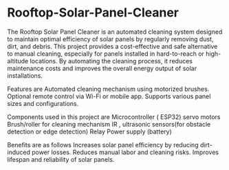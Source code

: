 # Rooftop-Solar-Panel-Cleaner
The Rooftop Solar Panel Cleaner is an automated cleaning system designed to maintain optimal efficiency of solar panels by regularly removing dust, dirt, and debris. This project provides a cost-effective and safe alternative to manual cleaning, especially for panels installed in hard-to-reach or high-altitude locations. By automating the cleaning process, it reduces maintenance costs and improves the overall energy output of solar installations.

Features are
Automated cleaning mechanism using motorized brushes.
Optional remote control via Wi-Fi or mobile app.
Supports various panel sizes and configurations.

Components used in this project are
Microcontroller ( ESP32)
servo motors
Brush/roller for cleaning mechanism
IR , ultrasonic sensors(for obstacle detection or edge detection)
Relay
Power supply (battery)

Benefits are as follows
Increases solar panel efficiency by reducing dirt-induced power losses.
Reduces manual labor and cleaning risks.
Improves lifespan and reliability of solar panels.
